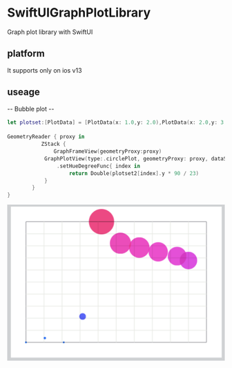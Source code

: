 # SwiftUIGraphPlotLibrary

Graph plot library with SwiftUI


## platform
It supports only on ios v13  


## useage

-- Bubble plot --
``` swift
let plotset:[PlotData] = [PlotData(x: 1.0,y: 2.0),PlotData(x: 2.0,y: 3.0),PlotData(x: 3.0,y: 2.0),PlotData(x: 4.0,y: 8.0),PlotData(x: 5.0,y: 30.0),PlotData(x: 6.0,y: 25.0),PlotData(x: 7.0,y: 24.0),PlotData(x: 8.0,y: 23.0),PlotData(x: 9.0,y: 22.0),PlotData(x: 9.6,y: 21.0)]

GeometryReader { proxy in
           ZStack {
               GraphFrameView(geometryProxy:proxy)
            GraphPlotView(type:.circlePlot, geometryProxy: proxy, dataSet: plotset2).setCircle(color:.blue){index in plotset2[index].y * 1.4}
                .setHueDegreeFunc{ index in
                    return Double(plotset2[index].y * 90 / 23)
            }
        }
}

```

![alt tag](https://github.com/KanshuYokoo/SwiftUIGraphPlotLibrary/blob/master/screenshots/bubbleChartPlot.png)
